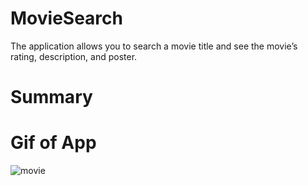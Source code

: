# MovieSearch
The application allows you to search a movie title and see the movie’s rating, description, and poster.

# Summary

# Gif of App

![movie](https://user-images.githubusercontent.com/80994897/158392531-2c065d7b-fe81-4a9c-b5bc-ce4bb538650b.gif)
